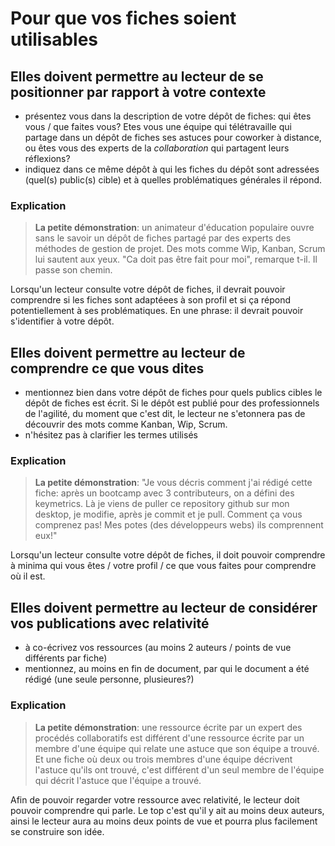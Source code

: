 # Pour que vos fiches soient utilisables

## Elles doivent permettre au lecteur de se positionner par rapport à votre contexte

* présentez vous dans la description de votre dépôt de fiches: qui êtes vous / que faites vous? Etes vous une équipe qui télétravaille qui partage dans un dépôt de fiches ses astuces pour coworker à distance, ou êtes vous des experts de la *collaboration* qui partagent leurs réflexions?
* indiquez dans ce même dépôt à qui les fiches du dépôt sont adressées (quel(s) public(s) cible) et à quelles problématiques générales il répond.

### Explication

> **La petite démonstration**: un animateur d'éducation populaire ouvre sans le savoir un dépôt de fiches partagé par des experts des méthodes de gestion de projet. Des mots comme Wip, Kanban, Scrum lui sautent aux yeux. "Ca doit pas être fait pour moi", remarque t-il. Il passe son chemin. 

Lorsqu'un lecteur consulte votre dépôt de fiches, il devrait pouvoir comprendre si les fiches sont adaptéees à son profil et si ça répond potentiellement à ses problématiques. En une phrase: il devrait pouvoir s'identifier à votre dépôt.

## Elles doivent permettre au lecteur de comprendre ce que vous dites

* mentionnez bien dans votre dépôt de fiches pour quels publics cibles le dépôt de fiches est écrit. Si le dépôt est publié pour des professionnels de l'agilité, du moment que c'est dit, le lecteur ne s'etonnera pas de découvrir des mots comme Kanban, Wip, Scrum. 
* n'hésitez pas à clarifier les termes utilisés

### Explication

> **La petite démonstration**: "Je vous décris comment j'ai rédigé cette fiche: après un bootcamp avec 3 contributeurs, on a défini des keymetrics. Là je viens de puller ce repository github sur mon desktop, je modifie, après je commit et je pull. Comment ça vous comprenez pas! Mes potes (des développeurs webs) ils comprennent eux!"

Lorsqu'un lecteur consulte votre dépôt de fiches, il doit pouvoir comprendre à minima qui vous êtes / votre profil / ce que vous faites pour comprendre où il est. 

## Elles doivent permettre au lecteur de considérer vos publications avec relativité

* à co-écrivez vos ressources (au moins 2 auteurs / points de vue différents par fiche)
* mentionnez, au moins en fin de document, par qui le document a été rédigé (une seule personne, plusieures?)

### Explication

> **La petite démonstration**: une ressource écrite par un expert des procédés collaboratifs est différent d'une ressource écrite par un membre d'une équipe qui relate une astuce que son équipe a trouvé. 
Et une fiche où deux ou trois membres d'une équipe décrivent l'astuce qu'ils ont trouvé, c'est différent d'un seul membre de l'équipe qui décrit l'astuce que l'équipe a trouvé.

Afin de pouvoir regarder votre ressource avec relativité, le lecteur doit pouvoir comprendre qui parle. Le top c'est qu'il y ait au moins deux auteurs, ainsi le lecteur aura au moins deux points de vue et pourra plus facilement se construire son idée. 


